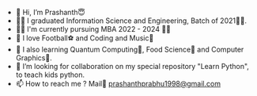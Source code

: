 - 👋 Hi, I’m Prashanth:innocent:
- :man_student: I graduated Information Science and Engineering, Batch of 2021:man_technologist:.
- :blond_haired_man: I'm currently pursuing MBA 2022 - 2024 :man_office_worker:
- 👀 I love Football:soccer: and Coding and Music:violin:
- 🌱 I also learning Quantum Computing:game_die:, Food Science:chocolate_bar: and Computer Graphics:tropical_fish:.
- 💞️ I’m looking for collaboration on my special repository "Learn Python", to teach kids python.
- 📫 How to reach me ? Mail:incoming_envelope: prashanthprabhu1998@gmail.com 
